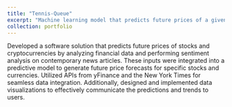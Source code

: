 ```yaml
---
title: "Tennis-Queue"
excerpt: "Machine learning model that predicts future prices of a given stock/cryptocurrency <br/><img src='/images/Tennis-Queues.jpg'>"
collection: portfolio
---
```


Developed a software solution that predicts future prices of stocks and cryptocurrencies by analyzing financial data and performing sentiment analysis on contemporary news articles. These inputs were integrated into a predictive model to generate future price forecasts for specific stocks and currencies. Utilized APIs from yFinance and the New York Times for seamless data integration. Additionally, designed and implemented data visualizations to effectively communicate the predictions and trends to users.
